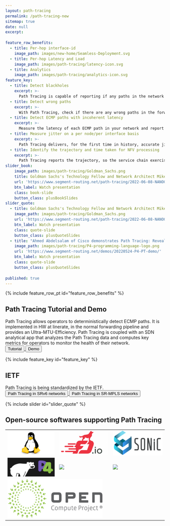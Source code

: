 ```yaml
---
layout: path-tracing
permalink: /path-tracing-new
sitemap: true
date: null
excerpt:

feature_row_benefits: 
  - title: Per-hop interface-id
    image_path: images/new-home/Seamless-Deployment.svg
  - title: Per-hop Latency and Load
    image_path: images/path-tracing/latency-icon.svg
  - title: Analytics
    image_path: images/path-tracing/analytics-icon.svg
feature_key: 
  - title: Detect blackholes
    excerpt: >-
      Path Tracing is capable of reporting if any paths in the network are blackholing the trafic. 
  - title: Detect wrong paths
    excerpt: >-
      With Path Tracing, check if there are any wrong paths in the forwarding that do not match the control plane. 
  - title: Detect ECMP paths with incoherent latency
    excerpt: >-
      Measure the latency of each ECMP path in your network and report any path with a non-coherent latency with respect to the others. 
  - title: Measure jitter on a per node/per interface basis
    excerpt: >-
      Path Tracing delivers, for the first time in history, accurate jitter measurements in the WAN!
  - title: Identify the trajectory and time taken for NFV processing
    excerpt: >-
      Path Tracing reports the trajectory, so the service chain exercised by the packets, and the time taken overall to execute that service chain.
slider_book:
    image_path: images/path-tracing/Goldman_Sachs.png
    title: Goldman Sachs's Technology Fellow and Network Architect Mike Valentine presents Path Tracing at NANOG85
    url: 'https://www.segment-routing.net/path-tracing/2022-06-08-NANOG85-path-tracing/'
    btn_label: Watch presentation
    class: book-slide
    button_class: plusBookSlides
slider_quote: 
  - title: Goldman Sachs's Technology Fellow and Network Architect Mike Valentine present Path Tracing at NANOG85
    image_path: images/path-tracing/Goldman_Sachs.png
    url: 'https://www.segment-routing.net/path-tracing/2022-06-08-NANOG85-path-tracing/'
    btn_label: Watch presentation
    class: quote-slide
    button_class: plusQuoteSlides
  - title: "Ahmed Abdelsalam of Cisco demonstrates Path Tracing: Revealing the Unknowns about ECMP"
    image_path: images/path-tracing/P4-programming-language-logo.png
    url: 'https://www.segment-routing.net/demos/20220524-P4-PT-demo/'
    btn_label: Watch presentation
    class: quote-slide
    button_class: plusQuoteSlides

published: true
---
```

{% include feature_row_pt id="feature_row_benefits" %}
<div style="clear: both;"></div>

<div class="feature-keys">
  <div class="container feature-keys-content">
    <h2 class="section-title white">Path Tracing Tutorial and Demo</h2>
    <div class="section-description white">
Path Tracing allows operators to deterministically detect ECMP paths. It is implemented in HW at linerate, in the normal forwarding pipeline and provides an Ultra-MTU-Efficiency. 
Path Tracing is coupled with an SDN analytical app that analyzes the Path Tracing data and computes key metrics for operators to monitor the health of their network.  
    </div>
      <a href="{{ 'path-tracing/pt-tutorial' | base_url }}" target="_blank">
        <button>Tutorial </button>
      </a>
      <a href="{{ 'path-tracing/pt-tutorial' | base_url }}" target="_blank">
        <button>Demo </button>
      </a>
  </div>
</div>

{% include feature_key id="feature_key" %}

<div class="feature-keys">
  <div class="container feature-keys-content">
    <h2 class="section-title white">IETF</h2>
    <div class="section-description-pt-ietf">
Path Tracing is being standardized by the IETF.
    </div>
      <a href="https://datatracker.ietf.org/doc/draft-filsfils-spring-path-tracing/" target="_blank">
        <button>Path Tracing in SRv6 networks </button>
      </a>
      <a href="https://datatracker.ietf.org/doc/draft-filsfils-spring-path-tracing-srmpls/" target="_blank">
        <button>Path Tracing in SR-MPLS networks </button>
      </a>
  </div>
</div>

{% include slider id="slider_quote" %}

<div class="feature-keys">
  <div class="container feature-keys-content">
    <h2 class="section-title white">Open-source softwares supporting Path Tracing</h2>
  </div>
</div>
<table class="center">
  <tr>
    <td><img src="images/open-software/linux.png" width="300"></td>
    <td><img src="images/open-software/vpp.png" width="300"></td>
    <td><img src="images/open-software/sonic.png" width="300"></td>
  </tr>
  <tr>
    <td><img src="images/open-software/p4.png" width="300"></td>
    <td><img src="images/open-software/tcpdump.png" width="300"></td>
    <td><img src="images/path-tracing/wireshark.png" width="300" ></td>
  </tr>
  <tr>
      <td colspan="3"><img src="images/path-tracing/open-compute-project.png" width="300" ></td>
  </tr>
</table>


<div style="clear: both;"></div>

